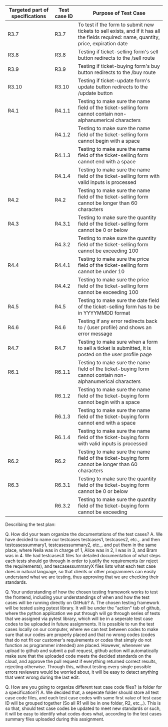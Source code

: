 | Targeted part of  specifications | Test case ID | Purpose of Test Case                                                                                                                                                |
|----------------------------------|--------------|---------------------------------------------------------------------------------------------------------------------------------------------------------------------|
| R3.7                             | R3.7         | To test if the form to submit new tickets to sell exists, and if it has all the fields required: name, quantity, price, expiration date                             |
| R3.8                             | R3.8         | Testing if ticket-selling form's sell button redirects to the /sell route                                                                                           |
| R3.9                             | R3.9         | Testing if ticket-buying form's buy button redirects to the /buy route                                                                                              |
| R3.10                            | R3.10        | Testing if ticket-update form's update button redirects to the /update button                                                                                       |
| R4.1                             | R4.1.1       | Testing to make sure the name field of the ticket-selling form cannot contain non-alphanumerical characters                                                         |
|                                  | R4.1.2       | Testing to make sure the name field of the ticket-selling form cannot begin with a space                                                                            |
|                                  | R4.1.3       | Testing to make sure the name field of the ticket-selling form cannot end with a space                                                                              |
|                                  | R4.1.4       | Testing to make sure the name field of the ticket-selling form with valid inputs is processed                                                                         |
| R4.2                             | R4.2         | Testing to make sure the name field of the ticket-selling form cannot be longer than 60 characters                                                                  |
| R4.3                             | R4.3.1       | Testing to make sure the quantity field of the ticket-selling form cannot be 0 or below                                                                             |
|                                  | R4.3.2       | Testing to make sure the quantity field of the ticket-selling form cannot be exceeding 100                                                                          |
| R4.4                             | R4.4.1       | Testing to make sure the price field of the ticket-selling form cannot be under 10                                                                                  |
|                                  | R4.4.2       | Testing to make sure the price field of the ticket-selling form cannot be exceeding 100                                                                             |
| R4.5                             | R4.5         | Testing to make sure the date field of the ticket-selling form has to be in YYYYMMDD format                                                                         |
| R4.6                             | R4.6         | Testing if any error redirects back to / (user profile) and shows an error message                                                                                  |
| R4.7                             | R4.7         | Testing to make sure when a form to sell a ticket is submitted, it is posted on the user profile page                                                               |
| R6.1                             | R6.1.1       | Testing to make sure the name field of the ticket-buying form cannot contain non-alphanumerical characters                                                          |
|                                  | R6.1.2       | Testing to make sure the name field of the ticket-buying form cannot begin with a space                                                                             |
|                                  | R6.1.3       | Testing to make sure the name field of the ticket-buying form cannot end with a space                                                                               |
|                                  | R6.1.4       | Testing to make sure the name field of the ticket-buying form with valid inputs is processed                                                                         |
| R6.2                             | R6.2         | Testing to make sure the name field of the ticket-buying form cannot be longer than 60 characters                                                                   |
| R6.3                             | R6.3.1       | Testing to make sure the quantity field of the ticket-buying form cannot be 0 or below                                                                              |
|                                  | R6.3.2       | Testing to make sure the quantity field of the ticket-buying form cannot be exceeding                                                                               |

Describing the test plan:

 Q. How did your team organize the documentations of the test cases?
 A. We have decided to name our testcases testcases1, testcases2, etc.,. and then testcasessummary1, testcasessummary2, etc.,. and put them in the same place, where Neila was in charge of 1, Alice was in 2, I was in 3, and Bram was in 4.
 We had testcasesX files for detailed documentation of what steps each tests should go through in order to justify the requirements (or reject the requirements), and tescasessummaryX files lists what each test case does in natural language, so that clients or other programmers can easily understand what we are testing, thus approving that we are checking their standards.

 Q. Your understanding of how the chosen testing framework works to test the frontend, including your understandings of when and how the test cases will be running directly on GitHub?
 A. The chosen testing framework will be tested using pytest library. It will be under the "action" tab of github, where the python application we put through will go through series of tests that we assigned via pytest library, which will be in a seperate test case codes to be uploaded in future assignments.
 It is possible to run the test cases locally on our computer, where we can test between codes to make sure that our codes are properly placed and that no wrong codes (codes that do not fit our customer's requirements or codes that simply do not function as programmer intended) are placed. However, whenever we upload to github and submit a pull request, github action will automatically make sure that the uploaded code meets the decided standards on the cloud, and approve the pull request if everything returned correct results, rejecting otherwise. Through this, without testing every single possible errors reviewers would be worried about, it will be easy to detect anything that went wrong during the last edit.

 Q. How are you going to organize different test case code files? (a folder for a specification?)
 A. We decided that, a seperate folder should store all test case code files, and each test case codes with same first value of test case ID will be grouped together (So all R1 will be in one folder, R2, etc.,.). This is so that, should test case codes be updated to meet new standards or such, it will be easy to identify what codes does what, according to the test cases summary files uploaded during this assignment.
